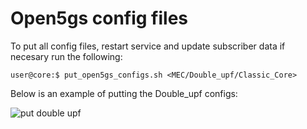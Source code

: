 # Open5gs config files

To put all config files, restart service and update subscriber data if necesary run the following:

```console
user@core:$ put_open5gs_configs.sh <MEC/Double_upf/Classic_Core> 
```

Below is an example of putting the Double_upf configs:

![put double upf](../../Media/start_doubleupfcore.gif)
